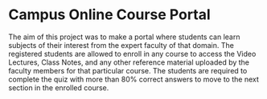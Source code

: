# Campus Online Course Portal  
The aim of this project was to make a portal where students can learn subjects of their interest from the expert faculty of that domain. The registered students are allowed to enroll in any course to access the Video Lectures, Class Notes, and any other reference material uploaded by the faculty members for that particular course. The students are required to complete the quiz with more than 80% correct answers to move to the next section in the enrolled course.


